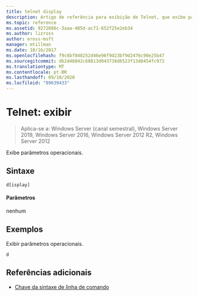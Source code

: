 ```yaml
---
title: telnet display
description: Artigo de referência para exibição de Telnet, que exibe parâmetros operacionais.
ms.topic: reference
ms.assetid: 9272086c-3aaa-405d-ac71-652f25e2eb34
ms.author: lizross
author: eross-msft
manager: mtillman
ms.date: 10/16/2017
ms.openlocfilehash: f9c6bf048252d46e96f9d23bf9d2476c90e25b47
ms.sourcegitcommit: db2d46842c68813d043738d6523f13d8454fc972
ms.translationtype: MT
ms.contentlocale: pt-BR
ms.lasthandoff: 09/10/2020
ms.locfileid: "89639433"
---
```

# <a name="telnet-display"></a>Telnet: exibir

> Aplica-se a: Windows Server (canal semestral), Windows Server 2019, Windows Server 2016, Windows Server 2012 R2, Windows Server 2012

Exibe parâmetros operacionais.

## <a name="syntax"></a>Sintaxe
```
d[isplay]
```
#### <a name="parameters"></a>Parâmetros
nenhum
## <a name="examples"></a>Exemplos
Exibir parâmetros operacionais.
```
d
```
## <a name="additional-references"></a>Referências adicionais
- [Chave da sintaxe de linha de comando](command-line-syntax-key.md)
